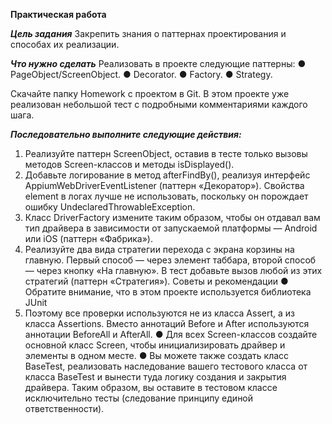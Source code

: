**Практическая работа**

***Цель задания***
Закрепить знания о паттернах проектирования и способах их реализации.

***Что нужно сделать***
Реализовать в проекте следующие паттерны:
● PageObject/ScreenObject.
● Decorator.
● Factory.
● Strategy.

Скачайте папку Homework с проектом в Git. В этом проекте уже реализован
небольшой тест с подробными комментариями каждого шага.

***Последовательно выполните следующие действия:***
1. Реализуйте паттерн ScreenObject, оставив в тесте только вызовы
методов Screen-классов и методы isDisplayed().
2. Добавьте логирование в метод afterFindBy(), реализуя интерфейс
AppiumWebDriverEventListener (паттерн «Декоратор»). Свойства element
в логах лучше не использовать, поскольку он порождает ошибку
UndeclaredThrowableException.
3. Класс DriverFactory измените таким образом, чтобы он отдавал вам тип
драйвера в зависимости от запускаемой платформы — Android или iOS
(паттерн «Фабрика»).
4. Реализуйте два вида стратегии перехода с экрана корзины на главную.
Первый способ — через элемент таббара, второй способ — через кнопку
«На главную». В тест добавьте вызов любой из этих стратегий (паттерн
«Стратегия»).
Советы и рекомендации
● Обратите внимание, что в этом проекте используется библиотека JUnit
5. Поэтому все проверки используются не из класса Assert, а из класса
Assertions. Вместо аннотаций Before и After используются аннотации
BeforeAll и AfterAll.
● Для всех Screen-классов создайте основной класс Screen, чтобы
инициализировать драйвер и элементы в одном месте.
● Вы можете также создать класс BaseTest, реализовать наследование
вашего тестового класса от класса BaseTest и вынести туда логику
создания и закрытия драйвера. Таким образом, вы оставите в тестовом
классе исключительно тесты (следование принципу единой
ответственности).
